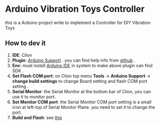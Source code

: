 # Arduino Vibration Toys Controller

this is a Arduino project write to implement a Controller for DIY Vibration Toys


## How to dev it

1. **IDE**: Clion 
1. **Plugin**: [Arduino Support](https://plugins.jetbrains.com/plugin/11301-arduino-support/) . you can find help info from [github](https://github.com/vsch/CLionArduinoPlugin) .
1. **Env**: must install [Arduino IDE](https://www.arduino.cc/en/main/software) in system to make above plugin can find SDK .
1. **Set Flash COM port**: on Clion top menu **Tools** -> **Arduino Support** -> **change build settings** to change Board setting and flash COM port setting .
1. **Serial Monitor**: the Serial Monitor at the bottom bar of Clion, you can use it to monitor port. 
1. **Set Monitor COM port**: the Serial Monitor COM port setting is a small icon at left-top of Serial Monitor Plane. you need to set it to change the port.
1. **Build and Flash**: see [this](https://github.com/vsch/CLionArduinoPlugin#uploading-a-sketch)
